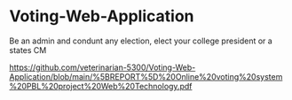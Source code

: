 # Voting-Web-Application
Be an admin and condunt any election, elect your college president or a states CM

https://github.com/veterinarian-5300/Voting-Web-Application/blob/main/%5BREPORT%5D%20Online%20voting%20system%20PBL%20project%20Web%20Technology.pdf
